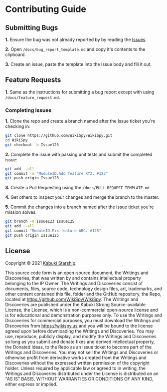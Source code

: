# Contributing Guide

## Submitting Bugs

**1.** Ensure the bug was not already reported by by reading the [Issues](https://github.com/WikiSpy/WikiSpy/issues).

**2.** Open `/docs/bug_report_template.md` and copy it's contents to the clipboard.

**3.** Create an issue, paste the template into the Issue body and fill it out.

## Feature Requests

**1.** Same as the instructions for submitting a bug report except with using `/docs/feature_request.md`.

### Completing Issues

**1.** Clone the repo and create a branch named after the Issue ticket you're checking in:

```BASH
git clone https://github.com/WikiSpy/WikiSpy.git
cd WikiSpy
git checkout -b Issue123
```

**2.** Complete the issue with passing unit tests and submit the completed issue:

```BASH
git add --all
git commit -m "ModuleID.Add feature XYZ. #123"
git push origin Issue123
```

**3.** Create a Pull Requesting using the `/docs/PULL_REQUEST_TEMPLATE.md`

**4.** Get others to inspect your changes and merge the branch to the master.

**5.** Commit the changes into a branch named after the issue ticket you're mission solves.

```BASH
git branch -m Issue123 Issue125
git add --all
git commit "ModuleID.Fix feature ABC. #125"
git push origin Issue125
```

## License

Copyright © 2021 [Kabuki Starship](https://kabukistarship.com).

This source code form is an open-source document, the Writings and Discoveries, that was written by and contains intellectual property belonging to the IP Owner. The Writings and Discoveries consist of documents, files, source code, technology design files, art, trademarks, and other content contained this file, folder and the GitHub repository, the Repo, located at <https://github.com/WikiSpy/WikiSpy>. The Writings and Discoveries are published under the Kabuki Strong Source-available License, the License, which is a non-commercial open-source license and is for educational and demonstration purposes only. To use the Writings and Discoveries for commercial purposes, you must download the Writings and Discoveries from <https://wikispy.us> and you will be bound to the license agreed upon before downloading the Writings and Discoveries. You may use, reproduce, publicly display, and modify the Writings and Discoveries so long as you submit and donate fixes and derived intellectual property, the Donated Ideas, to the Repo as an Issue ticket to become part of the Writings and Discoveries. You may not sell the Writings and Discoveries or otherwise profit from derivative works created from the Writings and Discoveries without the expressed written permission of the copyright holder. Unless required by applicable law or agreed to in writing, the Writings and Discoveries distributed under the License is distributed on an "AS IS" BASIS, WITHOUT WARRANTIES OR CONDITIONS OF ANY KIND, either express or implied.
